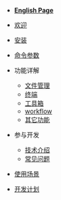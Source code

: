 
- **[English Page](/en)**
- [欢迎](/zh-CN/home.md)
- [安装](/zh-CN/install.md)
- [命令参数](/zh-CN/命令参数.md)

- 功能详解
  - [文件管理](/zh-CN/功能特性/文件.md)
  - [终端](/zh-CN/功能特性/终端.md)
  - [工具箱](/zh-CN/功能特性/工具箱.md)
  - [workflow](/zh-CN/功能特性/workflow.md)
  - [其它功能](/zh-CN/功能特性/其它.md)
- 参与开发
  - [技术介绍](/zh-CN/技术/技术介绍.md) 
  - [常见问题](/zh-CN/技术/常见问题.md)
- [使用场景](/zh-CN/使用场景.md)
- [开发计划](/zh-CN/开发计划.md)

